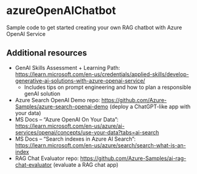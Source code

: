 # azureOpenAIChatbot

Sample code to get started creating your own RAG chatbot with Azure OpenAI Service

## Additional resources

- GenAI Skills Assessment + Learning Path: https://learn.microsoft.com/en-us/credentials/applied-skills/develop-generative-ai-solutions-with-azure-openai-service/
    - Includes tips on prompt engineering and how to plan a responsible genAI solution
- Azure Search OpenAI Demo repo: https://github.com/Azure-Samples/azure-search-openai-demo (deploy a ChatGPT-like app with your data) 
- MS Docs – “Azure OpenAI On Your Data”: https://learn.microsoft.com/en-us/azure/ai-services/openai/concepts/use-your-data?tabs=ai-search
- MS Docs – “Search indexes in Azure AI Search”: https://learn.microsoft.com/en-us/azure/search/search-what-is-an-index 
- RAG Chat Evaluator repo: https://github.com/Azure-Samples/ai-rag-chat-evaluator (evaluate a RAG chat app)


